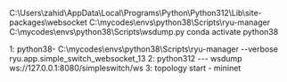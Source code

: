 C:\Users\zahid\AppData\Local\Programs\Python\Python312\Lib\site-packages\websocket 
C:\mycodes\envs\python38\Scripts\ryu-manager
C:\mycodes\envs\python38\Scripts\wsdump.py
conda activate python38


1:  python38- C:\mycodes\envs\python38\Scripts\ryu-manager --verbose ryu.app.simple_switch_websocket_13
2:  python312 --- wsdump ws://127.0.0.1:8080/simpleswitch/ws
3:  topology start - mininet